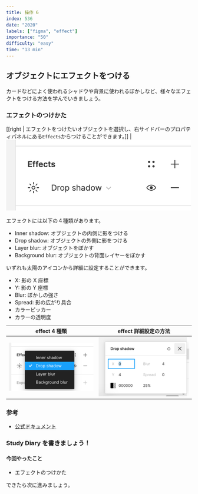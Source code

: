 ```yaml
---
title: 操作 6
index: 536
date: "2020"
labels: ["figma", "effect"]
importance: "50"
difficulty: "easy"
time: "13 min"
---
```


## オブジェクトにエフェクトをつける

カードなどによく使われるシャドウや背景に使われるぼかしなど、様々なエフェクトをつける方法を学んでいきましょう。

### エフェクトのつけかた

[[right | エフェクトをつけたいオブジェクトを選択し、右サイドバーのプロパティパネルにある`Effects`からつけることができます。]]
| ![effects](./img/effects.png)

エフェクトには以下の４種類があります。

- Inner shadow: オブジェクトの内側に影をつける
- Drop shadow: オブジェクトの外側に影をつける
- Layer blur: オブジェクトをぼかす
- Background blur: オブジェクトの背面レイヤーをぼかす

いずれも太陽のアイコンから詳細に設定することができます。

- X: 影の X 座標
- Y: 影の Y 座標
- Blur: ぼかしの強さ
- Spread: 影の広がり具合
- カラーピッカー
- カラーの透明度

| effect 4 種類                   | effect 詳細設定の方法                     |
| ------------------------------- | ----------------------------------------- |
| ![effects2](./img/effects2.png) | ![detail-shadow](./img/detail-shadow.png) |

### 参考

- [公式ドキュメント](https://help.figma.com/hc/en-us/articles/360041488473-Apply-shadow-or-blur-effects)

### Study Diary を書きましょう！

#### 今回やったこと

- エフェクトのつけかた

できたら次に進みましょう。
